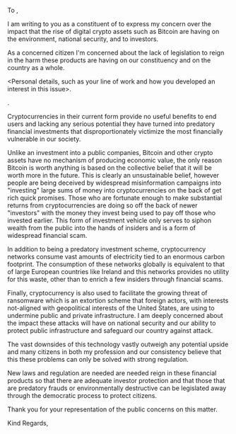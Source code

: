 To <REPRESENTATIVE>,

I am writing to you as a constituent of <AREA> to express my concern over the
impact that the rise of digital crypto assets such as Bitcoin are having on
the environment, national security, and to investors.

As a concerned citizen I'm concerned about the lack of legislation to reign in
the harm these products are having on our constituency and on the country as a
whole.

<Personal details, such as your line of work and how you developed an interest in this issue>.

<If you are a supporter or donator to the party indicate this>.

Cryptocurrencies in their current form provide no useful benefits to end users
and lacking any serious potential they have turned into predatory financial
investments that disproportionately victimize the most financially vulnerable in
our society.

Unlike an investment into a public companies, Bitcoin and other crypto assets
have no mechanism of producing economic value, the only reason Bitcoin is worth
anything is based on the collective belief that it will be worth more in the
future.  This is clearly an unsustainable belief, however people are being
deceived by widespread misinformation campaigns into "investing" large sums of
money into cryptocurrencies on the back of get rich quick promises. Those who
are fortunate enough to make substantial returns from cryptocurrencies are doing
so off the back of newer "investors" with the money they invest being used to
pay off those who invested earlier. This form of investment vehicle only serves
to siphon wealth from the public into the hands of insiders and is a form of
widespread financial scam.

In addition to being a predatory investment scheme, cryptocurrency networks
consume vast amounts of electricity tied to an enormous carbon footprint. The
consumption of these networks globally is equivalent to that of large European
countries like Ireland and this networks provides no utility for this waste,
other than to enrich a few insiders through financial scams.

Finally, cryptocurrency is also used to facilitate the growing threat of
ransomware which is an extortion scheme that foreign actors, with interests
not-aligned with geopolitical interests of the United States, are using to
undermine public and private infrastructure. I am deeply concerned about the
impact these attacks will have on national security and our ability to protect
public infrastructure and safeguard our country against attack.

The vast downsides of this technology vastly outweigh any potential upside and
many citizens in both my profession and our consistency believe that this these
problems can only be solved with strong regulation.

New laws and regulation are needed are needed reign in these financial products
so that there are adequate investor protection and that those that are predatory
frauds or environmentally destructive can be legislated away through the
democratic process to protect citizens.

Thank you for your representation of the public concerns on this matter.

Kind Regards,
